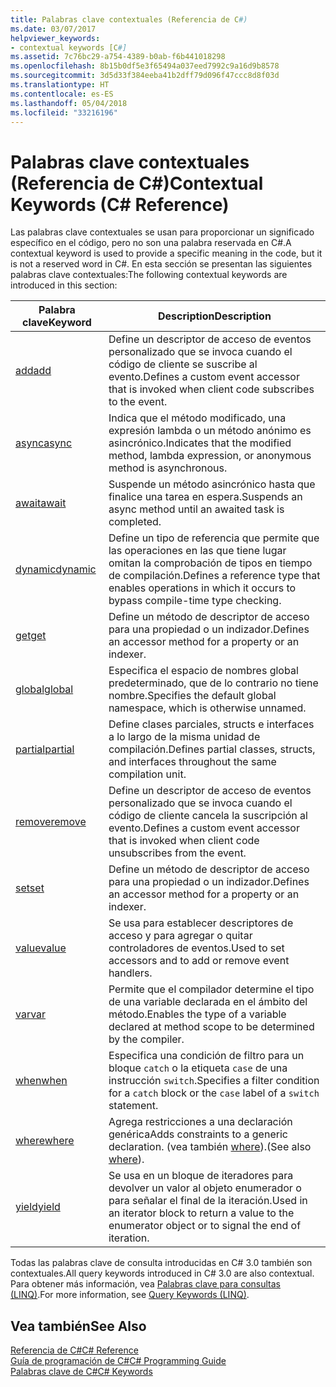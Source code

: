 ```yaml
---
title: Palabras clave contextuales (Referencia de C#)
ms.date: 03/07/2017
helpviewer_keywords:
- contextual keywords [C#]
ms.assetid: 7c76bc29-a754-4389-b0ab-f6b441018298
ms.openlocfilehash: 8b15b0df5e3f65494a037eed7992c9a16d9b8578
ms.sourcegitcommit: 3d5d33f384eeba41b2dff79d096f47ccc8d8f03d
ms.translationtype: HT
ms.contentlocale: es-ES
ms.lasthandoff: 05/04/2018
ms.locfileid: "33216196"
---
```

# <a name="contextual-keywords-c-reference"></a><span data-ttu-id="0c8b3-102">Palabras clave contextuales (Referencia de C#)</span><span class="sxs-lookup"><span data-stu-id="0c8b3-102">Contextual Keywords (C# Reference)</span></span>
<span data-ttu-id="0c8b3-103">Las palabras clave contextuales se usan para proporcionar un significado específico en el código, pero no son una palabra reservada en C#.</span><span class="sxs-lookup"><span data-stu-id="0c8b3-103">A contextual keyword is used to provide a specific meaning in the code, but it is not a reserved word in C#.</span></span> <span data-ttu-id="0c8b3-104">En esta sección se presentan las siguientes palabras clave contextuales:</span><span class="sxs-lookup"><span data-stu-id="0c8b3-104">The following contextual keywords are introduced in this section:</span></span>  
  
|<span data-ttu-id="0c8b3-105">Palabra clave</span><span class="sxs-lookup"><span data-stu-id="0c8b3-105">Keyword</span></span>|<span data-ttu-id="0c8b3-106">Description</span><span class="sxs-lookup"><span data-stu-id="0c8b3-106">Description</span></span>|  
|-------------|-----------------|  
|[<span data-ttu-id="0c8b3-107">add</span><span class="sxs-lookup"><span data-stu-id="0c8b3-107">add</span></span>](../../../csharp/language-reference/keywords/add.md)|<span data-ttu-id="0c8b3-108">Define un descriptor de acceso de eventos personalizado que se invoca cuando el código de cliente se suscribe al evento.</span><span class="sxs-lookup"><span data-stu-id="0c8b3-108">Defines a custom event accessor that is invoked when client code subscribes to the event.</span></span>|  
|[<span data-ttu-id="0c8b3-109">async</span><span class="sxs-lookup"><span data-stu-id="0c8b3-109">async</span></span>](../../../csharp/language-reference/keywords/async.md)|<span data-ttu-id="0c8b3-110">Indica que el método modificado, una expresión lambda o un método anónimo es asincrónico.</span><span class="sxs-lookup"><span data-stu-id="0c8b3-110">Indicates that the modified method, lambda expression, or anonymous method is asynchronous.</span></span>|  
|[<span data-ttu-id="0c8b3-111">await</span><span class="sxs-lookup"><span data-stu-id="0c8b3-111">await</span></span>](../../../csharp/language-reference/keywords/await.md)|<span data-ttu-id="0c8b3-112">Suspende un método asincrónico hasta que finalice una tarea en espera.</span><span class="sxs-lookup"><span data-stu-id="0c8b3-112">Suspends an async method until an awaited task is completed.</span></span>|  
|[<span data-ttu-id="0c8b3-113">dynamic</span><span class="sxs-lookup"><span data-stu-id="0c8b3-113">dynamic</span></span>](../../../csharp/language-reference/keywords/dynamic.md)|<span data-ttu-id="0c8b3-114">Define un tipo de referencia que permite que las operaciones en las que tiene lugar omitan la comprobación de tipos en tiempo de compilación.</span><span class="sxs-lookup"><span data-stu-id="0c8b3-114">Defines a reference type that enables operations in which it occurs to bypass compile-time type checking.</span></span>|  
|[<span data-ttu-id="0c8b3-115">get</span><span class="sxs-lookup"><span data-stu-id="0c8b3-115">get</span></span>](../../../csharp/language-reference/keywords/get.md)|<span data-ttu-id="0c8b3-116">Define un método de descriptor de acceso para una propiedad o un indizador.</span><span class="sxs-lookup"><span data-stu-id="0c8b3-116">Defines an accessor method for a property or an indexer.</span></span>|  
|[<span data-ttu-id="0c8b3-117">global</span><span class="sxs-lookup"><span data-stu-id="0c8b3-117">global</span></span>](../../../csharp/language-reference/keywords/global.md)|<span data-ttu-id="0c8b3-118">Especifica el espacio de nombres global predeterminado, que de lo contrario no tiene nombre.</span><span class="sxs-lookup"><span data-stu-id="0c8b3-118">Specifies the default global namespace, which is otherwise unnamed.</span></span>|  
|[<span data-ttu-id="0c8b3-119">partial</span><span class="sxs-lookup"><span data-stu-id="0c8b3-119">partial</span></span>](../../../csharp/language-reference/keywords/partial-type.md)|<span data-ttu-id="0c8b3-120">Define clases parciales, structs e interfaces a lo largo de la misma unidad de compilación.</span><span class="sxs-lookup"><span data-stu-id="0c8b3-120">Defines partial classes, structs, and interfaces throughout the same compilation unit.</span></span>|  
|[<span data-ttu-id="0c8b3-121">remove</span><span class="sxs-lookup"><span data-stu-id="0c8b3-121">remove</span></span>](../../../csharp/language-reference/keywords/remove.md)|<span data-ttu-id="0c8b3-122">Define un descriptor de acceso de eventos personalizado que se invoca cuando el código de cliente cancela la suscripción al evento.</span><span class="sxs-lookup"><span data-stu-id="0c8b3-122">Defines a custom event accessor that is invoked when client code unsubscribes from the event.</span></span>|  
|[<span data-ttu-id="0c8b3-123">set</span><span class="sxs-lookup"><span data-stu-id="0c8b3-123">set</span></span>](../../../csharp/language-reference/keywords/set.md)|<span data-ttu-id="0c8b3-124">Define un método de descriptor de acceso para una propiedad o un indizador.</span><span class="sxs-lookup"><span data-stu-id="0c8b3-124">Defines an accessor method for a property or an indexer.</span></span>|  
|[<span data-ttu-id="0c8b3-125">value</span><span class="sxs-lookup"><span data-stu-id="0c8b3-125">value</span></span>](../../../csharp/language-reference/keywords/value.md)|<span data-ttu-id="0c8b3-126">Se usa para establecer descriptores de acceso y para agregar o quitar controladores de eventos.</span><span class="sxs-lookup"><span data-stu-id="0c8b3-126">Used to set accessors and to add or remove event handlers.</span></span>|  
|[<span data-ttu-id="0c8b3-127">var</span><span class="sxs-lookup"><span data-stu-id="0c8b3-127">var</span></span>](../../../csharp/language-reference/keywords/var.md)|<span data-ttu-id="0c8b3-128">Permite que el compilador determine el tipo de una variable declarada en el ámbito del método.</span><span class="sxs-lookup"><span data-stu-id="0c8b3-128">Enables the type of a variable declared at method scope to be determined by the compiler.</span></span>|  
|[<span data-ttu-id="0c8b3-129">when</span><span class="sxs-lookup"><span data-stu-id="0c8b3-129">when</span></span>](when.md)|<span data-ttu-id="0c8b3-130">Especifica una condición de filtro para un bloque `catch` o la etiqueta `case` de una instrucción `switch`.</span><span class="sxs-lookup"><span data-stu-id="0c8b3-130">Specifies a filter condition for a `catch` block or the `case` label of a `switch` statement.</span></span>|
|[<span data-ttu-id="0c8b3-131">where</span><span class="sxs-lookup"><span data-stu-id="0c8b3-131">where</span></span>](../../../csharp/language-reference/keywords/where-generic-type-constraint.md)|<span data-ttu-id="0c8b3-132">Agrega restricciones a una declaración genérica</span><span class="sxs-lookup"><span data-stu-id="0c8b3-132">Adds constraints to a generic declaration.</span></span> <span data-ttu-id="0c8b3-133">(vea también [where](../../../csharp/language-reference/keywords/where-clause.md)).</span><span class="sxs-lookup"><span data-stu-id="0c8b3-133">(See also [where](../../../csharp/language-reference/keywords/where-clause.md)).</span></span>|  
|[<span data-ttu-id="0c8b3-134">yield</span><span class="sxs-lookup"><span data-stu-id="0c8b3-134">yield</span></span>](../../../csharp/language-reference/keywords/yield.md)|<span data-ttu-id="0c8b3-135">Se usa en un bloque de iteradores para devolver un valor al objeto enumerador o para señalar el final de la iteración.</span><span class="sxs-lookup"><span data-stu-id="0c8b3-135">Used in an iterator block to return a value to the enumerator object or to signal the end of iteration.</span></span>|  
  
 <span data-ttu-id="0c8b3-136">Todas las palabras clave de consulta introducidas en C# 3.0 también son contextuales.</span><span class="sxs-lookup"><span data-stu-id="0c8b3-136">All query keywords introduced in C# 3.0 are also contextual.</span></span> <span data-ttu-id="0c8b3-137">Para obtener más información, vea [Palabras clave para consultas (LINQ)](../../../csharp/language-reference/keywords/query-keywords.md).</span><span class="sxs-lookup"><span data-stu-id="0c8b3-137">For more information, see [Query Keywords (LINQ)](../../../csharp/language-reference/keywords/query-keywords.md).</span></span>  
  
## <a name="see-also"></a><span data-ttu-id="0c8b3-138">Vea también</span><span class="sxs-lookup"><span data-stu-id="0c8b3-138">See Also</span></span>  
 [<span data-ttu-id="0c8b3-139">Referencia de C#</span><span class="sxs-lookup"><span data-stu-id="0c8b3-139">C# Reference</span></span>](../../../csharp/language-reference/index.md)  
 [<span data-ttu-id="0c8b3-140">Guía de programación de C#</span><span class="sxs-lookup"><span data-stu-id="0c8b3-140">C# Programming Guide</span></span>](../../../csharp/programming-guide/index.md)  
 [<span data-ttu-id="0c8b3-141">Palabras clave de C#</span><span class="sxs-lookup"><span data-stu-id="0c8b3-141">C# Keywords</span></span>](../../../csharp/language-reference/keywords/index.md)
